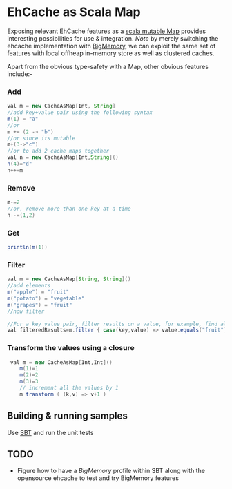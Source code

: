 # EhCache as Scala Map
Exposing relevant EhCache features as a [scala mutable Map](http://docs.scala-lang.org/overviews/collections/maps.html) provides interesting possibilities for use & integration.
*Note* by merely switching the ehcache implementation with [BigMemory](http://terracotta.org/documentation/4.0/bigmemorymax), we can exploit the same set of
features with local offheap in-memory store as well as clustered caches.

Apart from the obvious type-safety with a Map, other obvious features include:-

### Add
```java
val m = new CacheAsMap[Int, String]
//add key+value pair using the following syntax
m(1) = "a"
//or
m += (2 -> "b")
//or since its mutable
m+(3->"c")
//or to add 2 cache maps together
val n = new CacheAsMap[Int,String]()
n(4)="d"
n++=m
```

### Remove
```java
m-=2
//or, remove more than one key at a time
n -=(1,2)
```

### Get
```java
println(m(1))
```

### Filter
```java
val m = new CacheAsMap[String, String]()
//add elements
m("apple") = "fruit"
m("potato") = "vegetable"
m("grapes") = "fruit"
//now filter

//For a key value pair, filter results on a value, for example, find all fruits
val filteredResults=m.filter { case(key,value) => value.equals("fruit") }
```


### Transform the values using a closure
```java
 val m = new CacheAsMap[Int,Int]()
    m(1)=1
    m(2)=2
    m(3)=3
    // increment all the values by 1
    m transform ( (k,v) => v+1 )
```



## Building & running samples
Use [SBT](http://www.scala-sbt.org) and run the unit tests


## TODO
* Figure how to have a *BigMemory* profile within SBT along with the opensource ehcache to test and try BigMemory features
